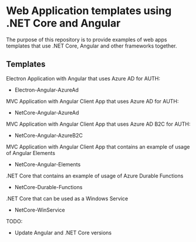 # Web Application templates using .NET Core and Angular

The purpose of this repository is to provide examples of web apps templates that use .NET Core, Angular and other frameworks together.

## Templates

Electron Application with Angular that uses Azure AD for AUTH:

- Electron-Angular-AzureAd

MVC Application with Angular Client App that uses Azure AD for AUTH:

- NetCore-Angular-AzureAd

MVC Application with Angular Client App that uses Azure AD B2C for AUTH:

- NetCore-Angular-AzureB2C

MVC Application with Angular Client App that contains an example of usage of Angular Elements

- NetCore-Angular-Elements

.NET Core that contains an example of usage of Azure Durable Functions

- NetCore-Durable-Functions

.NET Core that can be used as a Windows Service

- NetCore-WinService

TODO:

- Update Angular and .NET Core versions
